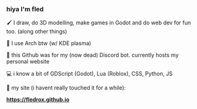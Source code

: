 ### hiya I'm fled

🖌️ I draw, do 3D modelling, make games in Godot and do web dev for fun too. (along other things)

🗼 I use Arch btw (w/ KDE plasma)

🤖 this Github was for my (now dead) Discord bot. currently hosts my personal website

💻 i know a bit of GDScript (Godot), Lua (Roblox), CSS, Python, JS

🎀 my site (i havent really touched it for a while):

**https://fledrox.github.io**
